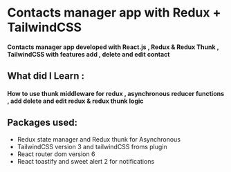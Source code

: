 # Contacts manager app with Redux + TailwindCSS

<h4> Contacts manager app developed with React.js , Redux & Redux Thunk , TailwindCSS with features add , delete and edit contact  </h4>

<h2> What did I Learn : </h2>
<h4> How to use thunk middleware for redux , asynchronous reducer functions , add delete and edit  redux & redux thunk logic  </h4>

<h2> Packages used: </h2>
<ul>
  <li> Redux state manager and Redux thunk for Asynchronous </li>
  <li> TailwindCSS version 3 and tailwindCSS froms plugin </li>
  <li> React router dom version 6 </li>
  <li> React toastify and sweet alert 2 for notifications </li>
</ul>
